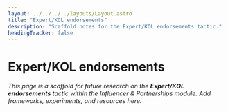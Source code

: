 ```yaml
---
layout: ../../../../layouts/Layout.astro
title: "Expert/KOL endorsements"
description: "Scaffold notes for the Expert/KOL endorsements tactic."
headingTracker: false
---
```

# Expert/KOL endorsements

_This page is a scaffold for future research on the **Expert/KOL endorsements** tactic within the Influencer & Partnerships module. Add frameworks, experiments, and resources here._
